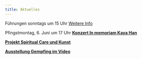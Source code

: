 ```yaml
---
title: Aktuelles
---
```

Führungen sonntags um 15 Uhr 
[Weitere Info](/fuehrungen/)
   


Pfingstmontag, 6. Juni um 17 Uhr
[**Konzert In memoriam Kaya Han**](/veranstaltungen/2022/fuerkaya/)


[**Projekt Spiritual Care und Kunst**](/spiritualcare/)

[**Ausstellung Gempfing im Video**](https://www.katholisch1.tv/Videos/Schickling-Ausstellung_im_Gempfinger_Pfarrhof_Donnerstag_31._Maerz_2022_12_25_00/)